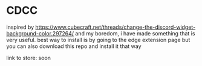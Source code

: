 # CDCC
inspired by https://www.cubecraft.net/threads/change-the-discord-widget-background-color.297264/ and my boredom, i have made something that is very useful.
best way to install is by going to the edge extension page but you can also download this repo and install it that way


link to store: soon
